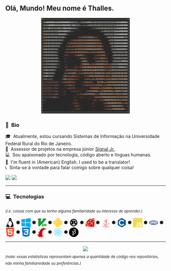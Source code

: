 ## Olá, Mundo! Meu nome é Thalles.
<div align="center">
  <img style="height: 300px;" src="https://raw.githubusercontent.com/taernsietr/taernsietr/testing/ascii-profile.png" alt="cursed ascii profile pic">
</div>

### 👾&nbsp; Bio
🎓&nbsp; Atualmente, estou cursando Sistemas de Informação na Universidade Federal Rural do Rio de Janeiro.  
💜&nbsp; Assessor de projetos na empresa júnior [Signal Jr.](https://www.signaljunior.com.br)  
💻&nbsp; Sou apaixonado por tecnologia, código aberto e línguas humanas.  
🎩&nbsp; I'm fluent in (American) English. I used to be a translator!  
📞&nbsp; Sinta-se à vontade para falar comigo sobre qualquer coisa!  

<div>
  <a href = "mailto:ts.rodr@gmail.com"><img src="https://img.shields.io/badge/-Gmail-%23333?style=for-the-badge&logo=gmail&logoColor=white" target="_blank"></a>
  <a href="https://www.linkedin.com/in/thalles-de-souza-rodrigues-92941518a" target="_blank"><img src="https://img.shields.io/badge/-LinkedIn-%230077B5?style=for-the-badge&logo=linkedin&logoColor=white" target="_blank"></a> 
</div>

  ---

### 💻&nbsp; Tecnologias
<sub><i>(i.e. coisas com que eu tenho alguma familiaridade ou interesse de aprender.)</i></sub>  
<div>
  <img align="center" style="width: 30px;" alt="I use Arch, BTW" src="https://github.com/devicons/devicon/blob/master/icons/linux/linux-plain.svg"> ⬢ 
  <img align="center" style="width: 30px;" alt="Microsoft Windows" src="https://github.com/devicons/devicon/blob/master/icons/windows8/windows8-original.svg"> ⬢ 
  <img align="center" style="width: 30px;" alt="Vim" src="https://github.com/devicons/devicon/blob/master/icons/vim/vim-plain.svg"> ⬢ 
  <img align="center" style="width: 30px;" alt="Python" src="https://github.com/devicons/devicon/blob/master/icons/python/python-plain.svg"> ⬢ 
  <img align="center" style="width: 30px;" alt="Rust" src="https://github.com/devicons/devicon/blob/master/icons/rust/rust-plain.svg"> ⬢ 
  <img align="center" style="width: 30px;" alt="Ruby" src="https://github.com/devicons/devicon/blob/master/icons/ruby/ruby-plain.svg"> ⬢ 
  <img align="center" style="width: 30px;" alt="Java" src="https://github.com/devicons/devicon/blob/master/icons/java/java-plain.svg"> ⬢ 
  <img align="center" style="width: 30px;" alt="C" src="https://github.com/devicons/devicon/blob/master/icons/c/c-plain.svg"> ⬢ 
  <img align="center" style="width: 30px;" alt="Javascript" src="https://github.com/devicons/devicon/blob/master/icons/javascript/javascript-plain.svg"> ⬢ 
  <img align="center" style="width: 30px;" alt="PHP" src="https://github.com/devicons/devicon/blob/master/icons/php/php-plain.svg"> ⬢ 
  <img align="center" style="width: 30px;" alt="HTML5" src="https://github.com/devicons/devicon/blob/master/icons/html5/html5-plain.svg"> ⬢ 
  <img align="center" style="width: 30px;" alt="CSS3" src="https://github.com/devicons/devicon/blob/master/icons/css3/css3-plain.svg"> ⬢ 
  <img align="center" style="width: 30px;" alt="Rails" src="https://github.com/devicons/devicon/blob/master/icons/rails/rails-plain.svg"> ⬢ 
  <img align="center" style="width: 30px;" alt="React" src="https://github.com/devicons/devicon/blob/master/icons/react/react-original.svg"> ⬢ 
  <img align="center" style="width: 30px;" alt="Processing" src="https://github.com/devicons/devicon/blob/master/icons/processing/processing-plain.svg"> 
</div>

  ---

<div align="center">
  <img src="https://github-readme-stats.vercel.app/api/top-langs/?username=taernsietr&layout=compact&theme=gruvbox"/>  
</div>
<sub><i>(nota: essas estatísticas representam apenas a quantidade de código nos repositórios, não minha familiariedade ou preferências.)</i></sub>
